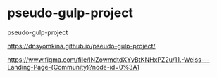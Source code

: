 # pseudo-gulp-project
pseudo-gulp-project

https://dnsyomkina.github.io/pseudo-gulp-project/

https://www.figma.com/file/INZowmdtdXYvBtKNHxPZ2u/11.-Weiss---Landing-Page-(Community)?node-id=0%3A1
